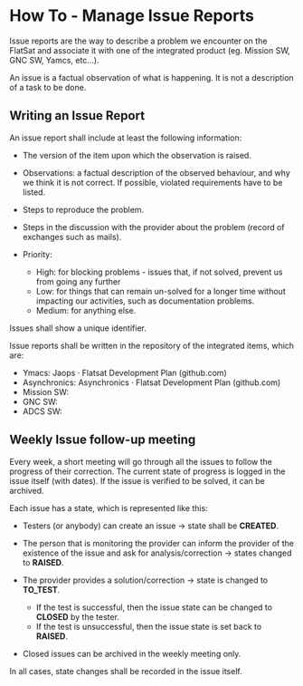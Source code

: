# How To - Manage Issue Reports

Issue reports are the way to describe a problem we encounter on the FlatSat and associate it with one of the integrated product (eg. Mission SW, GNC SW, Yamcs, etc...).

An issue is a factual observation of what is happening. It is not a description of a task to be done.


## Writing an Issue Report

An issue report shall include at least the following information:

- The version of the item upon which the observation is raised.
- Observations: a factual description of the observed behaviour, and why we think it is not correct. If possible, violated requirements have to be listed.
- Steps to reproduce the problem.
- Steps in the discussion with the provider about the problem (record of exchanges such as mails).
- Priority:

	- High: for blocking problems - issues that, if not solved, prevent us from going any further
	- Low: for things that can remain un-solved for a longer time without impacting our activities, such as documentation problems.
	- Medium: for anything else.

Issues shall show a unique identifier.

Issue reports shall be written in the repository of the integrated items, which are:

- Ymacs: Jaops · Flatsat Development Plan (github.com)
- Asynchronics: Asynchronics · Flatsat Development Plan (github.com)
- Mission SW: 
- GNC SW: 
- ADCS SW:

 
## Weekly Issue follow-up meeting

Every week, a short meeting will go through all the issues to follow the progress of their correction. The current state of progress is logged in the issue itself (with dates). If the issue is verified to be solved, it can be archived.

Each issue has a state, which is represented like this:

- Testers (or anybody) can create an issue -> state shall be **CREATED**.
- The person that is monitoring the provider can inform the provider of the existence of the issue and ask for analysis/correction -> states  changed to **RAISED**.
- The provider provides a solution/correction -> state is changed to **TO_TEST**.

	- If the test is successful, then the issue state can be changed to **CLOSED** by the tester.
	- If the test is unsuccessful, then the issue state is set back to **RAISED**.

- Closed issues can be archived in the weekly meeting only.

In all cases, state changes shall be recorded in the issue  itself.

